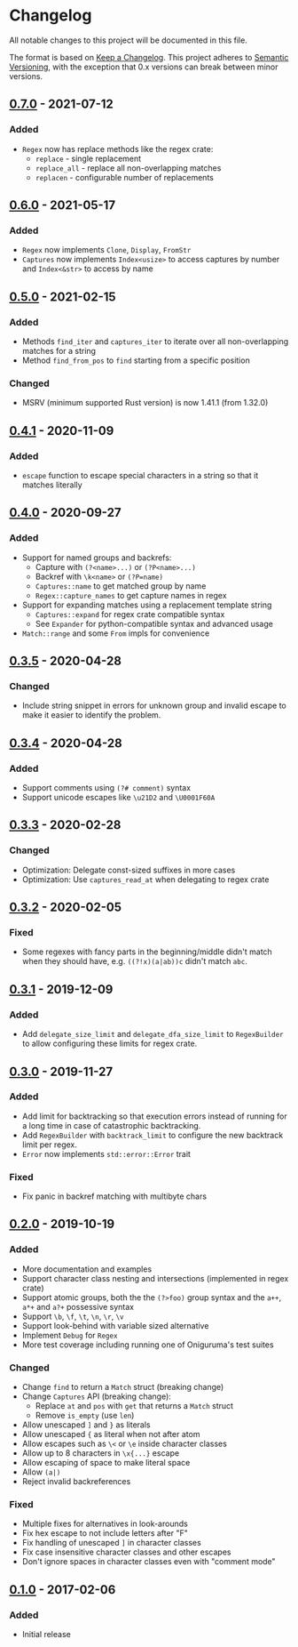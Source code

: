 # Changelog

All notable changes to this project will be documented in this file.

The format is based on [Keep a Changelog](http://keepachangelog.com/en/1.0.0/).
This project adheres to [Semantic Versioning](http://semver.org/spec/v2.0.0.html),
with the exception that 0.x versions can break between minor versions.

## [0.7.0] - 2021-07-12
### Added
- `Regex` now has replace methods like the regex crate:
  - `replace` - single replacement
  - `replace_all` - replace all non-overlapping matches
  - `replacen` - configurable number of replacements

## [0.6.0] - 2021-05-17
### Added
- `Regex` now implements `Clone`, `Display`, `FromStr`
- `Captures` now implements `Index<usize>` to access captures by number
  and `Index<&str>` to access by name

## [0.5.0] - 2021-02-15
### Added
- Methods `find_iter` and `captures_iter` to iterate over all
  non-overlapping matches for a string
- Method `find_from_pos` to `find` starting from a specific position
### Changed
- MSRV (minimum supported Rust version) is now 1.41.1 (from 1.32.0)

## [0.4.1] - 2020-11-09
### Added
- `escape` function to escape special characters in a string so that it
  matches literally

## [0.4.0] - 2020-09-27
### Added
- Support for named groups and backrefs:
  - Capture with `(?<name>...)` or `(?P<name>...)`
  - Backref with `\k<name>` or `(?P=name)`
  - `Captures::name` to get matched group by name
  - `Regex::capture_names` to get capture names in regex
- Support for expanding matches using a replacement template string
  - `Captures::expand` for regex crate compatible syntax
  - See `Expander` for python-compatible syntax and advanced usage
- `Match::range` and some `From` impls for convenience

## [0.3.5] - 2020-04-28
### Changed
- Include string snippet in errors for unknown group and invalid escape
  to make it easier to identify the problem.

## [0.3.4] - 2020-04-28
### Added
- Support comments using `(?# comment)` syntax
- Support unicode escapes like `\u21D2` and `\U0001F60A`

## [0.3.3] - 2020-02-28
### Changed
- Optimization: Delegate const-sized suffixes in more cases
- Optimization: Use `captures_read_at` when delegating to regex crate

## [0.3.2] - 2020-02-05
### Fixed
- Some regexes with fancy parts in the beginning/middle didn't match
  when they should have, e.g. `((?!x)(a|ab))c` didn't match `abc`.

## [0.3.1] - 2019-12-09
### Added
- Add `delegate_size_limit` and `delegate_dfa_size_limit` to
  `RegexBuilder` to allow configuring these limits for regex crate.

## [0.3.0] - 2019-11-27
### Added
- Add limit for backtracking so that execution errors instead of running
  for a long time in case of catastrophic backtracking.
- Add `RegexBuilder` with `backtrack_limit` to configure the new
  backtrack limit per regex.
- `Error` now implements `std::error::Error` trait
### Fixed
- Fix panic in backref matching with multibyte chars

## [0.2.0] - 2019-10-19
### Added
- More documentation and examples
- Support character class nesting and intersections (implemented in
  regex crate)
- Support atomic groups, both the the `(?>foo)` group syntax and the
  `a++`, `a*+` and `a?+` possessive syntax
- Support `\b`, `\f`, `\t`, `\n`, `\r`, `\v`
- Support look-behind with variable sized alternative
- Implement `Debug` for `Regex`
- More test coverage including running one of Oniguruma's test suites
### Changed
- Change `find` to return a `Match` struct (breaking change)
- Change `Captures` API (breaking change):
  - Replace `at` and `pos` with `get` that returns a `Match` struct
  - Remove `is_empty` (use `len`)
- Allow unescaped `]` and `}` as literals
- Allow unescaped `{` as literal when not after atom
- Allow escapes such as `\<` or `\e` inside character classes
- Allow up to 8 characters in `\x{...}` escape
- Allow escaping of space to make literal space
- Allow `(a|)`
- Reject invalid backreferences
### Fixed
- Multiple fixes for alternatives in look-arounds
- Fix hex escape to not include letters after "F"
- Fix handling of unescaped `]` in character classes
- Fix case insensitive character classes and other escapes
- Don't ignore spaces in character classes even with "comment mode"

## [0.1.0] - 2017-02-06
### Added
- Initial release

[0.7.0]: https://github.com/fancy-regex/fancy-regex/compare/0.6.0...0.7.0
[0.6.0]: https://github.com/fancy-regex/fancy-regex/compare/0.5.0...0.6.0
[0.5.0]: https://github.com/fancy-regex/fancy-regex/compare/0.4.1...0.5.0
[0.4.1]: https://github.com/fancy-regex/fancy-regex/compare/0.4.0...0.4.1
[0.4.0]: https://github.com/fancy-regex/fancy-regex/compare/0.3.5...0.4.0
[0.3.5]: https://github.com/fancy-regex/fancy-regex/compare/0.3.4...0.3.5
[0.3.4]: https://github.com/fancy-regex/fancy-regex/compare/0.3.3...0.3.4
[0.3.3]: https://github.com/fancy-regex/fancy-regex/compare/0.3.2...0.3.3
[0.3.2]: https://github.com/fancy-regex/fancy-regex/compare/0.3.1...0.3.2
[0.3.1]: https://github.com/fancy-regex/fancy-regex/compare/0.3.0...0.3.1
[0.3.0]: https://github.com/fancy-regex/fancy-regex/compare/0.2.0...0.3.0
[0.2.0]: https://github.com/fancy-regex/fancy-regex/compare/0.1.0...0.2.0
[0.1.0]: https://github.com/fancy-regex/fancy-regex/commits/0.1.0
